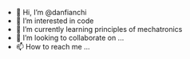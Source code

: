 - 👋 Hi, I’m @danfianchi
- 👀 I’m interested in code
- 🌱 I’m currently learning principles of mechatronics
- 💞️ I’m looking to collaborate on ...
- 📫 How to reach me ...

<!---
danfianchi/danfianchi is a ✨ special ✨ repository because its `README.md` (this file) appears on your GitHub profile.
You can click the Preview link to take a look at your changes.
--->
